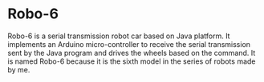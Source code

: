 # Robo-6
Robo-6 is a serial transmission robot car based on Java platform. It implements an Arduino micro-controller to receive the serial transmission sent by the Java program and drives the wheels based on the command. It is named Robo-6 because it is the sixth model in the series of robots made by me.
